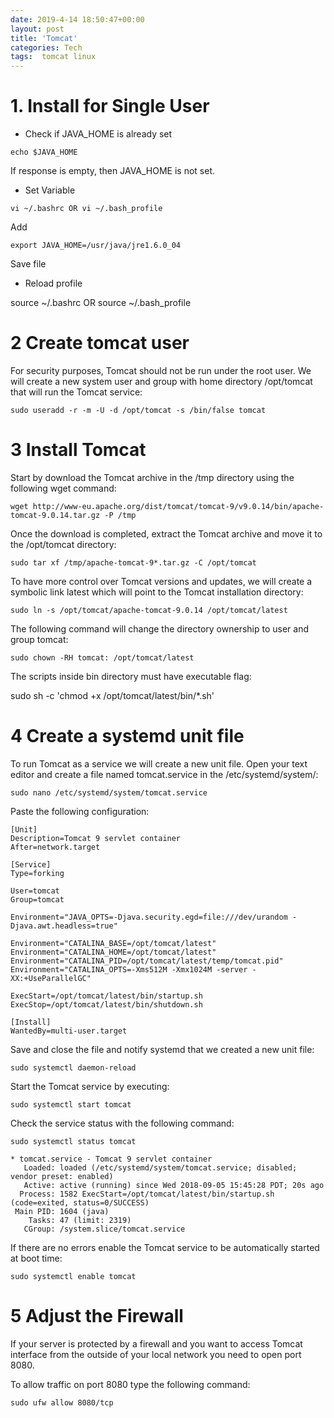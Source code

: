 ```yaml
---
date: 2019-4-14 18:50:47+00:00
layout: post
title: 'Tomcat'
categories: Tech
tags:  tomcat linux
---
```


# 1. Install for Single User

* Check if JAVA_HOME is already set 

````
echo $JAVA_HOME
````

If response is empty, then JAVA_HOME is not set.

* Set Variable

```
vi ~/.bashrc OR vi ~/.bash_profile
```

Add 
```
export JAVA_HOME=/usr/java/jre1.6.0_04
```
Save file

* Reload profile 

source ~/.bashrc OR source ~/.bash_profile



# 2 Create tomcat user

For security purposes, Tomcat should not be run under the root user. We will create a new system user and group with home directory /opt/tomcat that will run the Tomcat service:

```
sudo useradd -r -m -U -d /opt/tomcat -s /bin/false tomcat
```

# 3 Install Tomcat

Start by download the Tomcat archive in the /tmp directory using the following wget command:

```
wget http://www-eu.apache.org/dist/tomcat/tomcat-9/v9.0.14/bin/apache-tomcat-9.0.14.tar.gz -P /tmp
```

Once the download is completed, extract the Tomcat archive and move it to the /opt/tomcat directory:

```
sudo tar xf /tmp/apache-tomcat-9*.tar.gz -C /opt/tomcat
```
To have more control over Tomcat versions and updates, we will create a symbolic link latest which will point to the Tomcat installation directory:

```
sudo ln -s /opt/tomcat/apache-tomcat-9.0.14 /opt/tomcat/latest
```

The following command will change the directory ownership to user and group tomcat:


```
sudo chown -RH tomcat: /opt/tomcat/latest
```

The scripts inside bin directory must have executable flag:

sudo sh -c 'chmod +x /opt/tomcat/latest/bin/*.sh'

# 4 Create a systemd unit file
To run Tomcat as a service we will create a new unit file. Open your text editor and create a file named tomcat.service in the /etc/systemd/system/:

```
sudo nano /etc/systemd/system/tomcat.service
```
Paste the following configuration:

```
[Unit]
Description=Tomcat 9 servlet container
After=network.target

[Service]
Type=forking

User=tomcat
Group=tomcat

Environment="JAVA_OPTS=-Djava.security.egd=file:///dev/urandom -Djava.awt.headless=true"

Environment="CATALINA_BASE=/opt/tomcat/latest"
Environment="CATALINA_HOME=/opt/tomcat/latest"
Environment="CATALINA_PID=/opt/tomcat/latest/temp/tomcat.pid"
Environment="CATALINA_OPTS=-Xms512M -Xmx1024M -server -XX:+UseParallelGC"

ExecStart=/opt/tomcat/latest/bin/startup.sh
ExecStop=/opt/tomcat/latest/bin/shutdown.sh

[Install]
WantedBy=multi-user.target
```

Save and close the file and notify systemd that we created a new unit file:

```
sudo systemctl daemon-reload
```

Start the Tomcat service by executing:

```
sudo systemctl start tomcat
```

Check the service status with the following command:

```
sudo systemctl status tomcat
```

```
* tomcat.service - Tomcat 9 servlet container
   Loaded: loaded (/etc/systemd/system/tomcat.service; disabled; vendor preset: enabled)
   Active: active (running) since Wed 2018-09-05 15:45:28 PDT; 20s ago
  Process: 1582 ExecStart=/opt/tomcat/latest/bin/startup.sh (code=exited, status=0/SUCCESS)
 Main PID: 1604 (java)
    Tasks: 47 (limit: 2319)
   CGroup: /system.slice/tomcat.service
```

If there are no errors enable the Tomcat service to be automatically started at boot time:

```
sudo systemctl enable tomcat
```

# 5 Adjust the Firewall
If your server is protected by a firewall and you want to access Tomcat interface from the outside of your local network you need to open port 8080.

To allow traffic on port 8080 type the following command:

```
sudo ufw allow 8080/tcp
```
